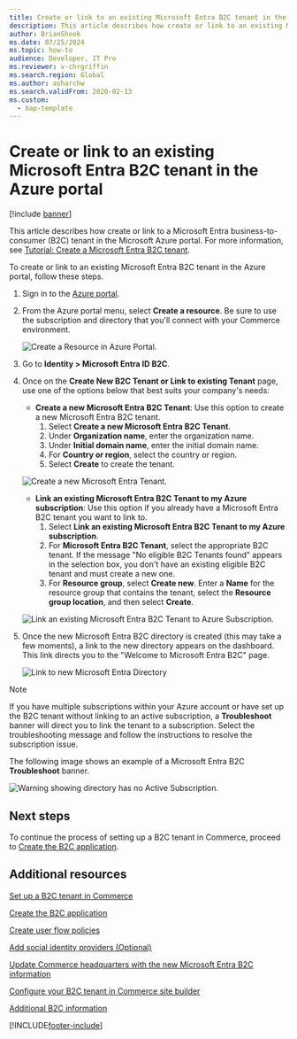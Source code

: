 ```yaml
---
title: Create or link to an existing Microsoft Entra B2C tenant in the Azure portal
description: This article describes how create or link to an existing Microsoft Entra business-to-consumer (B2C) tenant in the Microsoft Azure portal.
author: BrianShook
ms.date: 07/25/2024
ms.topic: how-to
audience: Developer, IT Pro
ms.reviewer: v-chrgriffin
ms.search.region: Global
ms.author: asharchw
ms.search.validFrom: 2020-02-13
ms.custom: 
  - bap-template
---
```


# Create or link to an existing Microsoft Entra B2C tenant in the Azure portal

[!include [banner](../includes/banner.md)]

This article describes how create or link to a Microsoft Entra business-to-consumer (B2C) tenant in the Microsoft Azure portal. For more information, see [Tutorial: Create a Microsoft Entra B2C tenant](/azure/active-directory-b2c/tutorial-create-tenant).

To create or link to an existing Microsoft Entra B2C tenant in the Azure portal, follow these steps.

1. Sign in to the [Azure portal](https://portal.azure.com/).
1. From the Azure portal menu, select **Create a resource**. Be sure to use the subscription and directory that you'll connect with your Commerce environment.

    ![Create a Resource in Azure Portal.](../media/B2CImage_1.png)

1. Go to **Identity \> Microsoft Entra ID B2C**.
1. Once on the **Create New B2C Tenant or Link to existing Tenant** page, use one of the options below that best suits your company's needs:

    - **Create a new Microsoft Entra B2C Tenant**: Use this option to create a new Microsoft Entra B2C tenant.
        1. Select **Create a new Microsoft Entra B2C Tenant**.
        1. Under **Organization name**, enter the organization name.
        1. Under **Initial domain name**, enter the initial domain name.
        1. For **Country or region**, select the country or region.
        1. Select **Create** to create the tenant.

     ![Create a new Microsoft Entra Tenant.](../media/B2CImage_2.png)

     - **Link an existing Microsoft Entra B2C Tenant to my Azure subscription**: Use this option if you already have a Microsoft Entra B2C tenant you want to link to.
        1. Select **Link an existing Microsoft Entra B2C Tenant to my Azure subscription**.
        1. For **Microsoft Entra B2C Tenant**, select the appropriate B2C tenant. If the message "No eligible B2C Tenants found" appears in the selection box, you don't have an existing eligible B2C tenant and must create a new one.
        1. For **Resource group**, select **Create new**. Enter a **Name** for the resource group that contains the tenant, select the **Resource group location**, and then select **Create**.

    ![Link an existing Microsoft Entra B2C Tenant to Azure Subscription.](../media/B2CImage_3.png)

1. Once the new Microsoft Entra B2C directory is created (this may take a few moments), a link to the new directory appears on the dashboard. This link directs you to the "Welcome to Microsoft Entra B2C" page.

    ![Link to new Microsoft Entra Directory](../media/B2CImage_4.png)

> [!NOTE]
> If you have multiple subscriptions within your Azure account or have set up the B2C tenant without linking to an active subscription, a **Troubleshoot** banner will direct you to link the tenant to a subscription. Select the troubleshooting message and follow the instructions to resolve the subscription issue.

The following image shows an example of a Microsoft Entra B2C **Troubleshoot** banner.

![Warning showing directory has no Active Subscription.](../media/B2CImage_5.png)

## Next steps

To continue the process of setting up a B2C tenant in Commerce, proceed to [Create the B2C application](create-b2c-app.md).

## Additional resources

[Set up a B2C tenant in Commerce](set-up-B2C-tenant.md)

[Create the B2C application](create-b2c-app.md)

[Create user flow policies](create-user-flow-policies.md)

[Add social identity providers (Optional)](add-social-identity-providers.md)

[Update Commerce headquarters with the new Microsoft Entra B2C information](update-hq-aad-b2c-info.md)

[Configure your B2C tenant in Commerce site builder](config-b2c-tenant-site-builder.md)

[Additional B2C information](additional-b2c-info.md)


[!INCLUDE[footer-include](../../includes/footer-banner.md)]
